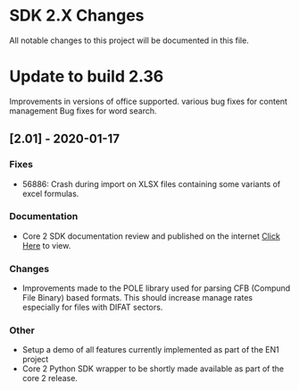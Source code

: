 # SDK 2.X Changes

All notable changes to this project will be documented in this file.


# Update to build 2.36
Improvements in versions of office supported.
various bug fixes for content management
Bug fixes for word search.

## [2.01] - 2020-01-17
### Fixes

- 56886: Crash during import on XLSX files containing some variants of excel formulas. 

### Documentation

- Core 2 SDK documentation review and published on the internet [Click Here](https://docs.glasswallsolutions.com/sdk/) to view.

### Changes

- Improvements made to the POLE library used for parsing CFB (Compund File Binary) based formats. 
This should increase manage rates especially for files with DIFAT sectors.

### Other

- Setup a demo of all features currently implemented as part of the EN1 project
- Core 2 Python SDK wrapper to be shortly made available as part of the core 2 release.

